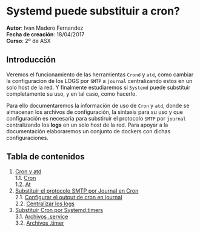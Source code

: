 # Systemd puede substituir a cron?

**Autor**: Ivan Madero Fernandez\
**Fecha de creación**: 18/04/2017\
**Curso**: 2º de ASX

## Introducción

Veremos el funcionamiento de las herramientas `Crond` y `atd`, como
cambiar la configuracion de los LOGS por `SMTP` a `journal` 
centralizando estos en un solo host de la red. Y finalmente estudiaremos
si `Systemd` puede substituir completamente su uso, y en tal caso, como 
hacerlo. 

Para ello documentaremos la información de uso de `Cron` y `atd`, donde
se almacenan los archivos de configuración, la sintaxis para su uso y
que configuración es necesaria para substiruir el protocolo `SMTP` por 
`journal` centralizando los **logs** en un solo host de la red. Para 
apoyar a la documentación elaboraremos un conjunto de dockers con dichas
configuraciones.

## Tabla de contenidos

1. [Cron y atd](https://github.com/Ivan-Madero/proyecto-final/blob/master/Systemd_puede_substituir_a_cron.md#cron-y-atd)\
	1.1. [Cron](https://github.com/Ivan-Madero/proyecto-final/blob/master/Systemd_puede_substituir_a_cron.md#cron)\
	1.2. [At](https://github.com/Ivan-Madero/proyecto-final/blob/master/Systemd_puede_substituir_a_cron.md#atd)
2. [Substituir el protocolo SMTP por Journal en Cron](https://github.com/Ivan-Madero/proyecto-final/blob/master/Systemd_puede_substituir_a_cron.md#substituit-el-protocolo-smtp-por-journal-en-cron)\
	2.1. [Configurar el output de cron en journal](https://github.com/Ivan-Madero/proyecto-final/blob/master/Systemd_puede_substituir_a_cron.md#configurar-el-output-de-cron-en-journal)\
	2.2. [Centralizar los logs](https://github.com/Ivan-Madero/proyecto-final/blob/master/Systemd_puede_substituir_a_cron.md#centralizar-los-logs)
3. [Substituir Cron por Systemd.timers](https://github.com/Ivan-Madero/proyecto-final/blob/master/Systemd_puede_substituir_a_cron.md#substituir-cron-por-systemdtimers)\
	3.1. [Archivos .service](https://github.com/Ivan-Madero/proyecto-final/blob/master/Systemd_puede_substituir_a_cron.md#archivos-service)\
	3.2. [Archivos .timer](https://github.com/Ivan-Madero/proyecto-final/blob/master/Systemd_puede_substituir_a_cron.md#archivos-timer)
	
